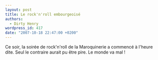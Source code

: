 ```yaml
---
layout: post
title: Le rock'n'roll embourgeoisé
authors:
  - Dirty Henry
wordpress_id: 417
date: "2007-10-18 22:47:00 +0200"
---
```


Ce soir, la soirée de rock'n'roll de la Maroquinerie a commencé à l'heure dite.
Seul le contraire aurait pu être pire. Le monde va mal !
